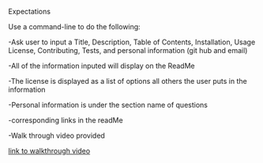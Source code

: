 
Expectations

Use a command-line to do the following:

-Ask user to input a Title, Description, Table of Contents, Installation, Usage License, Contributing, Tests, and personal information (git hub and email)

-All of the information inputed will display on the ReadMe

-The license is displayed as a list of options all others the user puts in the information

-Personal information is under the section name of questions

-corresponding links in the readMe

-Walk through video provided



[link to walkthrough video](https://drive.google.com/file/d/1ABlQn9zbNjuwIwSUjb0Eq1xgMpZj3fME/view)